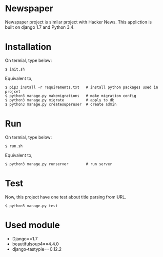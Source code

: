 # Newspaper
Newspaper project is similar project with Hacker News. This appliction is built on django 1.7 and Python 3.4.

# Installation
On termial, type below:

```
$ init.sh
```
Equivalent to,

```
$ pip3 install -r requirements.txt	 # install python packages used in projcet
$ python3 manage.py makemigrations   # make migration config
$ python3 manage.py migrate          # apply to db
$ python3 manage.py createsuperuser  # create admin
```

# Run
On termial, type below:
```
$ run.sh
```
Equivalent to,

```
$ python3 manage.py runserver        # run server
```

# Test
Now, this project have one test about title parsing from URL.
```
$ python3 manage.py test
```

# Used module
* Django==1.7
* beautifulsoup4==4.4.0
* django-tastypie==0.12.2

